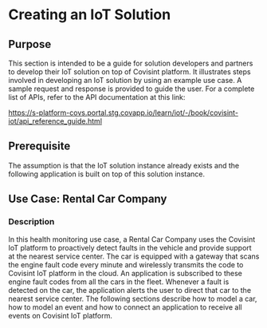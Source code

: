 
# Creating an IoT Solution


## Purpose

This section is intended to be a guide for solution developers and partners to develop their IoT solution on top of Covisint platform. It illustrates steps involved in developing an IoT solution by using an example use case. A sample request and response is provided to guide the user. For a complete list of APIs, refer to the API documentation at this link:

https://s-platform-covs.portal.stg.covapp.io/learn/iot/-/book/covisint-iot/api_reference_guide.html

## Prerequisite
The assumption is that the IoT solution instance already exists and the following application is built on top of this solution instance.

## Use Case: Rental Car Company

### Description
In this health monitoring use case, a Rental Car Company uses the Covisint IoT platform to proactively detect faults in the vehicle and provide support at the nearest service center. The car is equipped with a gateway that scans the engine fault code every minute and wirelessly transmits the code to Covisint IoT platform in the cloud. An application is subscribed to these engine fault codes from all the cars in the fleet. Whenever a fault is detected on the car, the application alerts the user to direct that car to the nearest service center. The following sections describe how to model a car, how to model an event and how to connect an application to receive all events on Covisint IoT platform.













